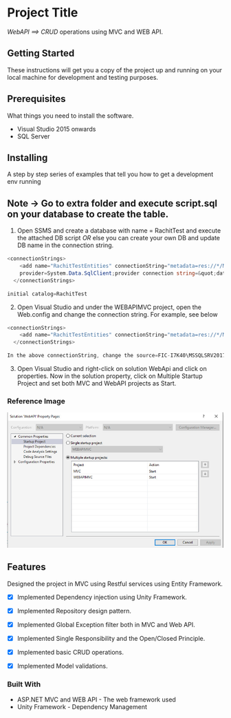# Project Title

*WebAPI ==> CRUD* operations using MVC and WEB API.

## Getting Started

These instructions will get you a copy of the project up and running on your local machine for development and testing purposes.

## Prerequisites

What things you need to install the software.

* Visual Studio 2015 onwards
* SQL Server 

## Installing

A step by step series of examples that tell you how to get a development env running

## Note -> Go to extra folder and execute script.sql on your database to create the table.

1. Open SSMS and create a database with name = RachitTest and execute the attached DB script *OR* else you can create your own DB and update DB name in the connection string.

```c#
<connectionStrings>
    <add name="RachitTestEntities" connectionString="metadata=res://*/Models.DBModels.csdl|res://*/Models.DBModels.ssdl|res://*/Models.DBModels.msl;
    provider=System.Data.SqlClient;provider connection string=&quot;data source=FIC-I7K40\MSSQLSRV2017STD;initial catalog=RachitTest;integrated security=True;MultipleActiveResultSets=True;App=EntityFramework&quot;" providerName="System.Data.EntityClient" />
  </connectionStrings>
```

```c#
initial catalog=RachitTest
```


2. Open Visual Studio and under the WEBAPIMVC project, open the Web.config and change the connection string. For example, see below

```c#
<connectionStrings>
    <add name="RachitTestEntities" connectionString="metadata=res://*/Models.DBModels.csdl|res://*/Models.DBModels.ssdl|res://*/Models.DBModels.msl;provider=System.Data.SqlClient;provider connection string=&quot;data source=FIC-I7K40\MSSQLSRV2017STD;initial catalog=RachitTest;integrated security=True;MultipleActiveResultSets=True;App=EntityFramework&quot;" providerName="System.Data.EntityClient" />
  </connectionStrings>
```

```c#
In the above connectionString, change the source=FIC-I7K40\MSSQLSRV2017STD to your own SQL Server DB instance name.
```


3. Open Visual Studio and right-click on solution WebApi and click on properties. Now in the solution property, click on Multiple Startup Project and set both MVC and WebAPI projects as Start.

### Reference Image
![](extra/image.jpg)

## Features

Designed the project in MVC using Restful services using Entity Framework.

* [X] Implemented Dependency injection using Unity Framework.
* [X] Implemented Repository design pattern.
* [X] Implemented Global Exception filter both in MVC and Web API.
* [X] Implemented Single Responsibility and the Open/Closed Principle.
* [X] Implemented basic CRUD operations.
* [X] Implemented Model validations.  


### Built With

* ASP.NET MVC and WEB API - The web framework used
* Unity Framework - Dependency Management
